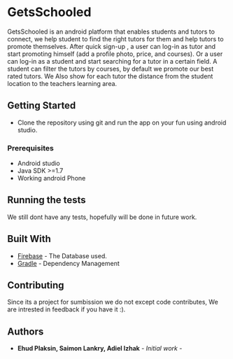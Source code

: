# GetsSchooled

GetsSchooled is an android platform that enables students and tutors to connect,
we help student to find the right tutors for them and help tutors to promote themselves.
After quick sign-up , a user can log-in as tutor and start promoting himself (add a profile photo, price, and courses).
Or a user can log-in as a student and start searching for a tutor in a certain field.
A student can filter the tutors by courses, by default we promote our best rated tutors.
We Also show for each tutor the distance from the student location to the teachers learning area.

## Getting Started

- Clone the repository using git and run the app on your fun using android studio.

### Prerequisites
- Android studio
- Java SDK >=1.7
- Working android Phone

## Running the tests

We still dont have any tests, hopefully will be done in future work.

## Built With

* [Firebase](https://firebase.google.com/) - The Database used.
* [Gradle](https://gradle.org/) - Dependency Management

## Contributing

Since its a project for sumbission we do not except code contributes,
We are intrested in feedback if you have it :).


## Authors

* **Ehud Plaksin, Saimon Lankry, Adiel Izhak** - *Initial work* - 


